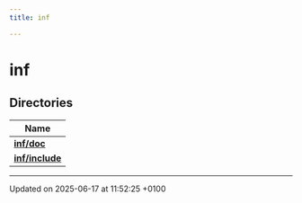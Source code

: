 ```yaml
---
title: inf

---
```


# inf



## Directories

| Name           |
| -------------- |
| **[inf/doc](dir_fdcfd42d57d58ffc2ab26ba2f34a91e8.md#dir-inf/doc)**  |
| **[inf/include](dir_2b329222194124df6c5a7be4782411e3.md#dir-inf/include)**  |






-------------------------------

Updated on 2025-06-17 at 11:52:25 +0100
